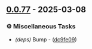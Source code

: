 ## [0.0.77](https://github.com/helmut-hoffer-von-ankershoffen/starbridge/compare/v0.0.76..v0.0.77) - 2025-03-08

### ⚙️ Miscellaneous Tasks

- *(deps)* Bump - ([dc9fe09](https://github.com/helmut-hoffer-von-ankershoffen/starbridge/commit/dc9fe09a300cc297ddac0413e69807356352cd5e))



